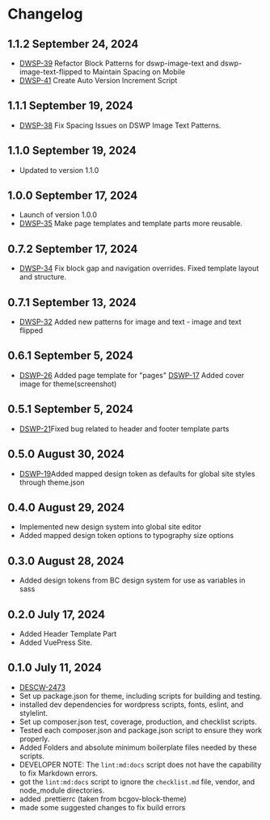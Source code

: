 # Changelog

## 1.1.2 September 24, 2024

-  [DWSP-39](https://citz-gdx.atlassian.net/browse/DSWP-39) Refactor Block Patterns for dswp-image-text and dswp-image-text-flipped to Maintain Spacing on Mobile
-  [DWSP-41](https://citz-gdx.atlassian.net/browse/DSWP-41) Create Auto Version Increment Script

## 1.1.1 September 19, 2024

-  [DWSP-38](https://citz-gdx.atlassian.net/browse/DSWP-38) Fix Spacing Issues on DSWP Image Text Patterns.

## 1.1.0 September 19, 2024

- Updated to version 1.1.0

## 1.0.0 September 17, 2024

-  Launch of version 1.0.0
-  [DWSP-35](https://citz-gdx.atlassian.net/browse/DSWP-35) Make page templates and template parts more reusable.

## 0.7.2 September 17, 2024

-  [DWSP-34](https://citz-gdx.atlassian.net/browse/DSWP-34) Fix block gap and navigation overrides. Fixed template layout and structure.

## 0.7.1 September 13, 2024

-  [DWSP-32](https://citz-gdx.atlassian.net/browse/DSWP-32) Added new patterns for image and text - image and text flipped

## 0.6.1 September 5, 2024

-  [DSWP-26](https://citz-gdx.atlassian.net/browse/DSWP-26) Added page template for "pages"
   [DSWP-17](https://citz-gdx.atlassian.net/browse/DSWP-17) Added cover image for theme(screenshot)

## 0.5.1 September 5, 2024

-  [DSWP-21](https://citz-gdx.atlassian.net/browse/DSWP-19)Fixed bug related to header and footer template parts

## 0.5.0 August 30, 2024

-  [DSWP-19](https://citz-gdx.atlassian.net/browse/DSWP-19)Added mapped design token as defaults for global site styles through theme.json

## 0.4.0 August 29, 2024

-   Implemented new design system into global site editor
-   Added mapped design token options to typography size options

## 0.3.0 August 28, 2024

-   Added design tokens from BC design system for use as variables in sass

## 0.2.0 July 17, 2024

-   Added Header Template Part
-   Added VuePress Site.

## 0.1.0 July 11, 2024

-   [DESCW-2473](https://citz-gdx.atlassian.net/browse/DESCW-2473)
-   Set up package.json for theme, including scripts for building and testing.
-   installed dev dependencies for wordpress scripts, fonts, eslint, and stylelint.
-   Set up composer.json test, coverage, production, and checklist scripts.
-   Tested each composer.json and package.json script to ensure they work properly.
-   Added Folders and absolute minimum boilerplate files needed by these scripts.
-   DEVELOPER NOTE: The `lint:md:docs` script does not have the capability to fix Markdown errors.
-   got the `lint:md:docs` script to ignore the `checklist.md` file, vendor, and node_module directories.
-   added .prettierrc (taken from bcgov-block-theme)
-   made some suggested changes to fix build errors
